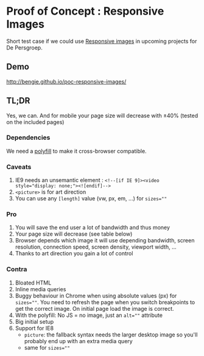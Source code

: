 # Proof of Concept : Responsive Images

Short test case if we could use [Responsive images](https://dev.opera.com/articles/responsive-images/) in upcoming projects for De Persgroep.

## Demo

http://bengie.github.io/poc-responsive-images/

## TL;DR

Yes, we can. And for mobile your page size will decrease with ±40% (tested on the included pages)

### Dependencies

We need a [polyfill](http://scottjehl.github.io/picturefill/) to make it cross-browser compatible.

### Caveats

1. IE9 needs an unsemantic element : `<!--[if IE 9]><video style="display: none;"><![endif]-->`
2. `<picture>` is for art direction
3. You can use any `[length]` value (vw, px, em, ...) for `sizes=""`

### Pro

1. You will save the end user a lot of bandwidth and thus money
2. Your page size will decrease (see table below)
3. Browser depends which image it will use depending bandwidth, screen resolution, connection speed, screen density, viewport width, ...
4. Thanks to art direction you gain a lot of control

### Contra

1. Bloated HTML
2. Inline media queries
3. Buggy behaviour in Chrome when using absolute values (px) for `sizes=""`. You need to refresh the page when you switch breakpoints to get the correct image. On initial page load the image is correct.
4. With the polyfill: No JS = no image, just an `alt=""` attribute
5. Big initial setup
6. Support for IE8
	* `picture`: the fallback syntax needs the larger desktop image so you'll probably end up with an extra media query
	* same for `sizes=""`



